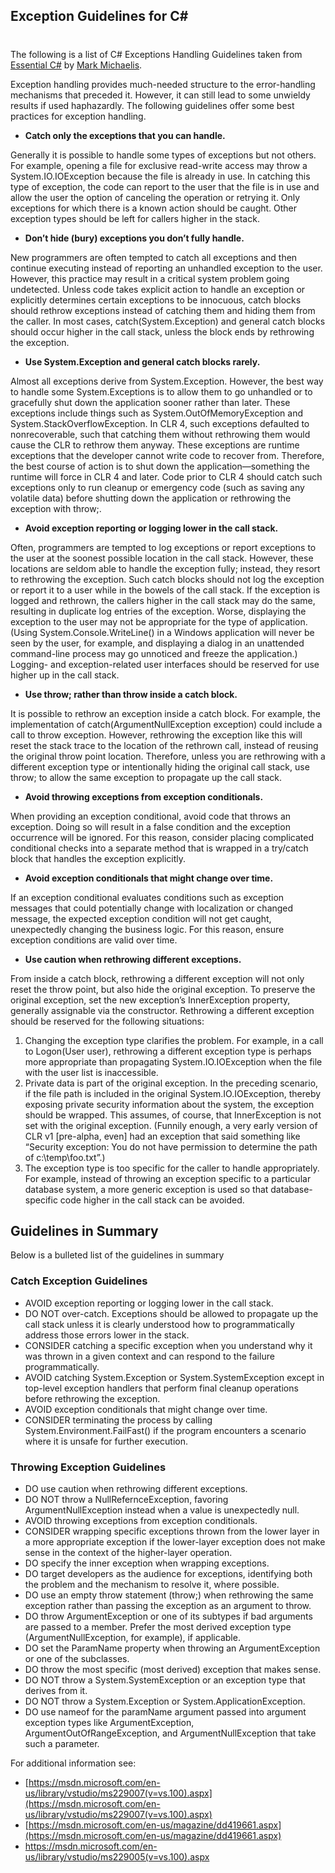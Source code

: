 ## Exception Guidelines for C#
#
The following is a list of C# Exceptions Handling Guidelines taken from [Essential C#](/essentialcsharp/) by [Mark Michaelis](/mark).

Exception handling provides much-needed structure to the error-handling mechanisms that preceded it. However, it can still lead to some unwieldy results if used haphazardly. The following guidelines offer some best practices for exception handling.

- **Catch only the exceptions that you can handle.**

Generally it is possible to handle some types of exceptions but not others. For example, opening a file for exclusive read-write access may throw a System.IO.IOException because the file is already in use. In catching this type of exception, the code can report to the user that the file is in use and allow the user the option of canceling the operation or retrying it. Only exceptions for which there is a known action should be caught. Other exception types should be left for callers higher in the stack.

- **Don’t hide (bury) exceptions you don’t fully handle.**

New programmers are often tempted to catch all exceptions and then continue executing instead of reporting an unhandled exception to the user. However, this practice may result in a critical system problem going undetected. Unless code takes explicit action to handle an exception or explicitly determines certain exceptions to be innocuous, catch blocks should rethrow exceptions instead of catching them and hiding them from the caller. In most cases, catch(System.Exception) and general catch blocks should occur higher in the call stack, unless the block ends by rethrowing the exception.

- **Use System.Exception and general catch blocks rarely.**

Almost all exceptions derive from System.Exception. However, the best way to handle some System.Exceptions is to allow them to go unhandled or to gracefully shut down the application sooner rather than later. These exceptions include things such as System.OutOfMemoryException and System.StackOverflowException. In CLR 4, such exceptions defaulted to nonrecoverable, such that catching them without rethrowing them would cause the CLR to rethrow them anyway. These exceptions are runtime exceptions that the developer cannot write code to recover from. Therefore, the best course of action is to shut down the application—something the runtime will force in CLR 4 and later. Code prior to CLR 4 should catch such exceptions only to run cleanup or emergency code (such as saving any volatile data) before shutting down the application or rethrowing the exception with throw;.

- **Avoid exception reporting or logging lower in the call stack.**

Often, programmers are tempted to log exceptions or report exceptions to the user at the soonest possible location in the call stack. However, these locations are seldom able to handle the exception fully; instead, they resort to rethrowing the exception. Such catch blocks should not log the exception or report it to a user while in the bowels of the call stack. If the exception is logged and rethrown, the callers higher in the call stack may do the same, resulting in duplicate log entries of the exception. Worse, displaying the exception to the user may not be appropriate for the type of application. (Using System.Console.WriteLine() in a Windows application will never be seen by the user, for example, and displaying a dialog in an unattended command-line process may go unnoticed and freeze the application.) Logging- and exception-related user interfaces should be reserved for use higher up in the call stack.

- **Use throw; rather than throw <exception object> inside a catch block.**

It is possible to rethrow an exception inside a catch block. For example, the implementation of catch(ArgumentNullException exception) could include a call to throw exception. However, rethrowing the exception like this will reset the stack trace to the location of the rethrown call, instead of reusing the original throw point location. Therefore, unless you are rethrowing with a different exception type or intentionally hiding the original call stack, use throw; to allow the same exception to propagate up the call stack.

- **Avoid throwing exceptions from exception conditionals.**

When providing an exception conditional, avoid code that throws an exception. Doing so will result in a false condition and the exception occurrence will be ignored. For this reason, consider placing complicated conditional checks into a separate method that is wrapped in a try/catch block that handles the exception explicitly.

- **Avoid exception conditionals that might change over time.**

If an exception conditional evaluates conditions such as exception messages that could potentially change with localization or changed message, the expected exception condition will not get caught, unexpectedly changing the business logic. For this reason, ensure exception conditions are valid over time.

- **Use caution when rethrowing different exceptions.**

From inside a catch block, rethrowing a different exception will not only reset the throw point, but also hide the original exception. To preserve the original exception, set the new exception’s InnerException property, generally assignable via the constructor. Rethrowing a different exception should be reserved for the following situations:

1. Changing the exception type clarifies the problem. For example, in a call to Logon(User user), rethrowing a different exception type is perhaps more appropriate than propagating System.IO.IOException when the file with the user list is inaccessible.
2. Private data is part of the original exception. In the preceding scenario, if the file path is included in the original System.IO.IOException, thereby exposing private security information about the system, the exception should be wrapped. This assumes, of course, that InnerException is not set with the original exception. (Funnily enough, a very early version of CLR v1 [pre-alpha, even] had an exception that said something like “Security exception: You do not have permission to determine the path of c:\\temp\\foo.txt”.)
3. The exception type is too specific for the caller to handle appropriately. For example, instead of throwing an exception specific to a particular database system, a more generic exception is used so that database-specific code higher in the call stack can be avoided.

## Guidelines in Summary

Below is a bulleted list of the guidelines in summary

### Catch Exception Guidelines

- AVOID exception reporting or logging lower in the call stack.
- DO NOT over-catch. Exceptions should be allowed to propagate up the call stack unless it is clearly understood how to programmatically address those errors lower in the stack.
- CONSIDER catching a specific exception when you understand why it was thrown in a given context and can respond to the failure programmatically.
- AVOID catching System.Exception or System.SystemException except in top-level exception handlers that perform final cleanup operations before rethrowing the exception.
- AVOID exception conditionals that might change over time.
- CONSIDER terminating the process by calling System.Environment.FailFast() if the program encounters a scenario where it is unsafe for further execution.

### Throwing Exception Guidelines

- DO use caution when rethrowing different exceptions.
- DO NOT throw a NullRefernceException, favoring ArgumentNullException instead when a value is unexpectedly null.
- AVOID throwing exceptions from exception conditionals.
- CONSIDER wrapping specific exceptions thrown from the lower layer in a more appropriate exception if the lower-layer exception does not make sense in the context of the higher-layer operation.
- DO specify the inner exception when wrapping exceptions.
- DO target developers as the audience for exceptions, identifying both the problem and the mechanism to resolve it, where possible.
- DO use an empty throw statement (throw;) when rethrowing the same exception rather than passing the exception as an argument to throw.
- DO throw ArgumentException or one of its subtypes if bad arguments are passed to a member. Prefer the most derived exception type (ArgumentNullException, for example), if applicable.
- DO set the ParamName property when throwing an ArgumentException or one of the subclasses.
- DO throw the most specific (most derived) exception that makes sense.
- DO NOT throw a System.SystemException or an exception type that derives from it.
- DO NOT throw a System.Exception or System.ApplicationException.
- DO use nameof for the paramName argument passed into argument exception types like ArgumentException, ArgumentOutOfRangeException, and ArgumentNullException that take such a parameter.

For additional information see:

- [https://msdn.microsoft.com/en-us/library/vstudio/ms229007(v=vs.100).aspx](https://msdn.microsoft.com/en-us/library/vstudio/ms229007(v=vs.100).aspx)
- [https://msdn.microsoft.com/en-us/magazine/dd419661.aspx](https://msdn.microsoft.com/en-us/magazine/dd419661.aspx)
- https://msdn.microsoft.com/en-us/library/vstudio/ms229005(v=vs.100).aspx
